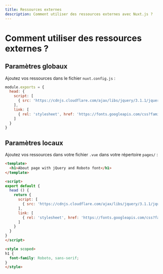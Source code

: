 ```yaml
---
title: Ressources externes
description: Comment utiliser des ressources externes avec Nuxt.js ?
---
```


# Comment utiliser des ressources externes ?

## Paramètres globaux

Ajoutez vos ressources dans le fichier `nuxt.config.js` :

```js
module.exports = {
  head: {
    script: [
      { src: 'https://cdnjs.cloudflare.com/ajax/libs/jquery/3.1.1/jquery.min.js' }
    ],
    link: [
      { rel: 'stylesheet', href: 'https://fonts.googleapis.com/css?family=Roboto' }
    ]
  }
}
```

## Paramètres locaux

Ajoutez vos ressources dans votre fichier `.vue` dans votre répertoire `pages/` :

```html
<template>
  <h1>About page with jQuery and Roboto font</h1>
</template>

<script>
export default {
  head () {
    return {
      script: [
        { src: 'https://cdnjs.cloudflare.com/ajax/libs/jquery/3.1.1/jquery.min.js' }
      ],
      link: [
        { rel: 'stylesheet', href: 'https://fonts.googleapis.com/css?family=Roboto' }
      ]
    } 
  }
}
</script>

<style scoped>
h1 {
  font-family: Roboto, sans-serif;
}
</style>
```
